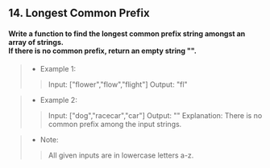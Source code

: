 ## 14. Longest Common Prefix
#### Write a function to find the longest common prefix string amongst an array of strings.<br>If there is no common prefix, return an empty string "".

>* Example 1:
>> Input: ["flower","flow","flight"]
>> Output: "fl"

>* Example 2:
>> Input: ["dog","racecar","car"]
>> Output: ""
>> Explanation: There is no common prefix among the input strings.

>* Note:
>> All given inputs are in lowercase letters a-z.